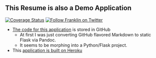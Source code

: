 ## This Resume is also a Demo Application

[![Coverage Status](https://coveralls.io/repos/github/theDevilsVoice/franklin-resume/badge.svg?branch=master)](https://coveralls.io/github/hotpeppersec/franklin-resume?branch=master) 
[![Follow Franklin on Twitter](https://img.shields.io/twitter/follow/hotpeppersec.svg?style=social&label=Follow%20me%20on%20Twitter)][twitter]

[twitter]: https://twitter.com/intent/user?screen_name=theDevilsVoice "Follow Franklin on Twitter"

- [The code for this application](https://github.com/hotpeppersec/franklin-resume) is stored in GitHub
    - At first I was just converting GitHub flavored Markdown to static Flask via Pandoc.
    - It seems to be morphing into a Python/Flask project. 
- This [application is built on Heroku](https://www.heroku.com/what)